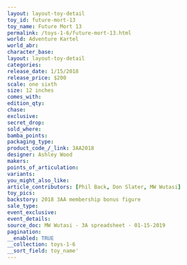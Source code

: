 ```yaml
---
layout: layout-toy-detail 
toy_id: future-mort-13
toy_name: Future Mort 13
permalink: /toys-1-6/future-mort-13.html
world: Adventure Kartel
world_abr: 
character_base: 
layout: layout-toy-detail
categories: 
release_date: 1/15/2018
release_price: $200 
scale: one sixth
size: 12 inches
comes_with: 
edition_qty: 
chase: 
exclusive: 
secret_drop: 
sold_where: 
bamba_points: 
packaging_type: 
product_code_/_link: 3AA2018
designer: Ashley Wood
makers: 
points_of_articulation: 
variants: 
you_might_also_like: 
article_contributors: [Phil Back, Don Slater, MW Wutasi]
toy_pics: 
backstory: 2018 3AA membership bonus figure
sale_type: 
event_exclusive: 
event_details: 
source_doc: MW Wutasi - 3A spreadsheet - 01-15-2019
pagination: 
__enabled: TRUE
__collection: toys-1-6
__sort_field: toy_name'
---
```

